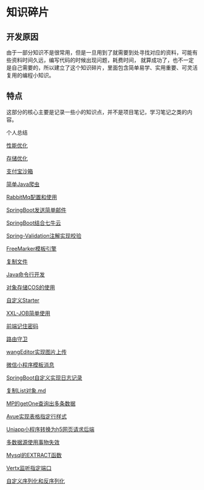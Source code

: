 # 知识碎片

## 开发原因

由于一部分知识不是很常用，但是一旦用到了就需要到处寻找对应的资料，可能有些资料时间久远，编写代码的时候出现问题，耗费时间，
就算成功了，也不一定是自己需要的，所以建立了这个知识碎片，里面包含简单易学、实用重要、可灵活复用的编程小知识。

## 特点

这部分的核心主要是记录一些小的知识点，并不是项目笔记，学习笔记之类的内容。

个人总结

[性能优化](性能优化.md)

[存储优化](存储优化.md)

[支付宝沙箱](支付宝沙箱.md)

[简单Java爬虫](简单Java爬虫.md)

[RabbitMq配置和使用](RabbitMq配置及使用.md)

[SpringBoot发送简单邮件](SpringBoot发送简单邮件.md)

[SpringBoot结合七牛云](SpringBoot结合七牛云.md)

[Spring-Validation注解实现校验](Spring-Validation注解实现校验.md)

[FreeMarker模板引擎](FreeMarker模板引擎.md)

[复制文件](复制文件.md)

[Java命令行开发](Java命令行开发.md)

[对象存储COS的使用](对象存储使用.md)

[自定义Starter](自定义Starter.md)

[XXL-JOB简单使用](XXL-JOB简单实战.md)

[前端记住密码](前端记住密码功能.md)

[路由守卫](路由守卫.md)

[wangEditor实现图片上传](wangEditor实现图片上传.md)

[微信小程序模板消息](微信小程序模板消息.md)

[SpringBoot自定义实现日志记录](SpringBoot自定义实现日志记录.md)

[复制List对象.md](复制List对象.md)

[MP的getOne查询出多条数据](MP的getOne查询出多条数据.md)

[Avue实现表格指定行样式](Avue实现表格指定行样式.md)

[Uniapp小程序转换为h5网页请求后端](Uniapp小程序转换为h5网页请求后端.md)

[多数据源使用事物失效](多数据源使用事物失效.md)

[Mysql的EXTRACT函数](Mysql的EXTRACT函数.md)

[Vertx监听指定端口](Vertx监听指定端口.md)

[自定义序列化和反序列化](自定义序列化和反序列化.md)